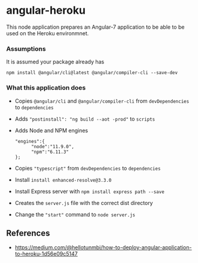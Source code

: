 # angular-heroku

This node application prepares an Angular-7 application to be able to be used on the 
Heroku environmnet.

### Assumptions
It is assumed your package already has 

    npm install @angular/cli@latest @angular/compiler-cli --save-dev
    
### What this application does

* Copies `@angular/cli` and `@angular/compiler-cli` from `devDependencies` to `dependencies`
* Adds `"postinstall": "ng build --aot -prod"` to `scripts`
* Adds Node and NPM engines
      
      "engines":{
            "node":"11.9.0", 
            "npm":"6.11.3"
      };
      
* Copies `"typescript"` from `devDependencies` to `dependencies`
* Install `install enhanced-resolve@3.3.0`
* Install Express server with `npm install express path --save`
* Creates the `server.js` file with the correct dist directory
* Change the `"start"` command to `node server.js`

## References
* https://medium.com/@hellotunmbi/how-to-deploy-angular-application-to-heroku-1d56e09c5147
